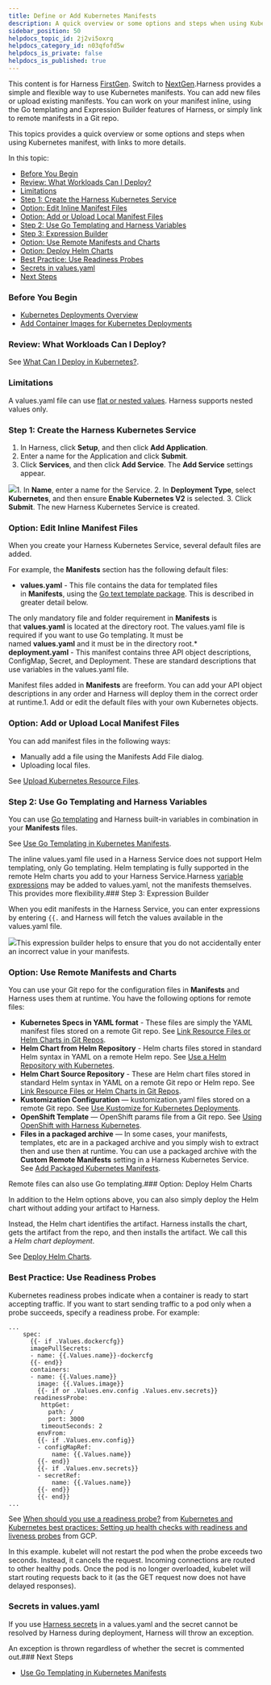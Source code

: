 ```yaml
---
title: Define or Add Kubernetes Manifests
description: A quick overview or some options and steps when using Kubernetes manifests.
sidebar_position: 50
helpdocs_topic_id: 2j2vi5oxrq
helpdocs_category_id: n03qfofd5w
helpdocs_is_private: false
helpdocs_is_published: true
---
```


This content is for Harness [FirstGen](/article/1fjmm4by22). Switch to [NextGen](/category/qfj6m1k2c4).Harness provides a simple and flexible way to use Kubernetes manifests. You can add new files or upload existing manifests. You can work on your manifest inline, using the Go templating and Expression Builder features of Harness, or simply link to remote manifests in a Git repo.

This topics provides a quick overview or some options and steps when using Kubernetes manifest, with links to more details.

In this topic:

* [Before You Begin](https://docs.harness.io/article/2j2vi5oxrq-define-kubernetes-manifests#before_you_begin)
* [Review: What Workloads Can I Deploy?](https://docs.harness.io/article/2j2vi5oxrq-define-kubernetes-manifests#review_what_workloads_can_i_deploy)
* [Limitations](#limitations)
* [Step 1: Create the Harness Kubernetes Service](https://docs.harness.io/article/2j2vi5oxrq-define-kubernetes-manifests#step_1_create_the_harness_kubernetes_service)
* [Option: Edit Inline Manifest Files](https://docs.harness.io/article/2j2vi5oxrq-define-kubernetes-manifests#option_edit_inline_manifest_files)
* [Option: Add or Upload Local Manifest Files](https://docs.harness.io/article/2j2vi5oxrq-define-kubernetes-manifests#option_add_or_upload_local_manifest_files)
* [Step 2: Use Go Templating and Harness Variables](https://docs.harness.io/article/2j2vi5oxrq-define-kubernetes-manifests#step_2_use_go_templating_and_harness_variables)
* [Step 3: Expression Builder](https://docs.harness.io/article/2j2vi5oxrq-define-kubernetes-manifests#step_3_expression_builder)
* [Option: Use Remote Manifests and Charts](https://docs.harness.io/article/2j2vi5oxrq-define-kubernetes-manifests#option_use_remote_manifests_and_charts)
* [Option: Deploy Helm Charts](https://docs.harness.io/article/2j2vi5oxrq-define-kubernetes-manifests#option_deploy_helm_charts)
* [Best Practice: Use Readiness Probes](https://docs.harness.io/article/2j2vi5oxrq-define-kubernetes-manifests#best_practice_use_readiness_probes)
* [Secrets in values.yaml](https://docs.harness.io/article/2j2vi5oxrq-define-kubernetes-manifests#secrets_in_values_yaml)
* [Next Steps](https://docs.harness.io/article/2j2vi5oxrq-define-kubernetes-manifests#next_steps)

### Before You Begin

* [Kubernetes Deployments Overview](/article/wnr5n847b1-kubernetes-overview)
* [Add Container Images for Kubernetes Deployments](/article/6ib8n1n1k6-add-container-images-for-kubernetes-deployments)

### Review: What Workloads Can I Deploy?

See [What Can I Deploy in Kubernetes?](/article/6ujb3c70fh).

### Limitations

A values.yaml file can use [flat or nested values](https://helm.sh/docs/chart_best_practices/values/#flat-or-nested-values). Harness supports nested values only.

### Step 1: Create the Harness Kubernetes Service

1. In Harness, click **Setup**, and then click **Add Application**.
2. Enter a name for the Application and click **Submit**.
3. Click **Services**, and then click **Add Service**. The **Add Service** settings appear.

![](https://files.helpdocs.io/i5nl071jo5/articles/4ifq51cp0i/1580881851308/image.png)1. In **Name**, enter a name for the Service.
2. In **Deployment Type**, select **Kubernetes**, and then ensure **Enable Kubernetes V2** is selected.
3. Click **Submit**. The new Harness Kubernetes Service is created.

### Option: Edit Inline Manifest Files

When you create your Harness Kubernetes Service, several default files are added.

For example, the **Manifests** section has the following default files:

* **values.yaml** - This file contains the data for templated files in **Manifests**, using the [Go text template package](https://godoc.org/text/template). This is described in greater detail below.

The only mandatory file and folder requirement in **Manifests** is that **values.yaml** is located at the directory root. The values.yaml file is required if you want to use Go templating. It must be named **values.yaml** and it must be in the directory root.* **deployment.yaml** - This manifest contains three API object descriptions, ConfigMap, Secret, and Deployment. These are standard descriptions that use variables in the values.yaml file.

Manifest files added in **Manifests** are freeform. You can add your API object descriptions in any order and Harness will deploy them in the correct order at runtime.1. Add or edit the default files with your own Kubernetes objects.

### Option: Add or Upload Local Manifest Files

You can add manifest files in the following ways:

* Manually add a file using the Manifests Add File dialog.
* Uploading local files.

See [Upload Kubernetes Resource Files](/article/2vcxg26xiu-upload-kubernetes-resource-files).

### Step 2: Use Go Templating and Harness Variables

You can use [Go templating](https://godoc.org/text/template) and Harness built-in variables in combination in your **Manifests** files.

See [Use Go Templating in Kubernetes Manifests](/article/mwy6zgz8gu-use-go-templating-in-kubernetes-manifests).

The inline values.yaml file used in a Harness Service does not support Helm templating, only Go templating. Helm templating is fully supported in the remote Helm charts you add to your Harness Service.Harness [variable expressions](/article/9dvxcegm90-variables) may be added to values.yaml, not the manifests themselves. This provides more flexibility.### Step 3: Expression Builder

When you edit manifests in the Harness Service, you can enter expressions by entering `{{.` and Harness will fetch the values available in the values.yaml file.

![](https://files.helpdocs.io/kw8ldg1itf/articles/t6zrgqq0ny/1562973484332/image.png)This expression builder helps to ensure that you do not accidentally enter an incorrect value in your manifests.

### Option: Use Remote Manifests and Charts

You can use your Git repo for the configuration files in **Manifests** and Harness uses them at runtime. You have the following options for remote files:

* **Kubernetes Specs in YAML format** - These files are simply the YAML manifest files stored on a remote Git repo. See [Link Resource Files or Helm Charts in Git Repos](/article/yjkkwi56hl-link-resource-files-or-helm-charts-in-git-repos).
* **Helm Chart from Helm Repository** - Helm charts files stored in standard Helm syntax in YAML on a remote Helm repo. See [Use a Helm Repository with Kubernetes](/article/hddm3rgf1y-use-a-helm-repository-with-kubernetes).
* **Helm Chart Source Repository** - These are Helm chart files stored in standard Helm syntax in YAML on a remote Git repo or Helm repo. See [Link Resource Files or Helm Charts in Git Repos](/article/yjkkwi56hl-link-resource-files-or-helm-charts-in-git-repos).
* **Kustomization Configuration** — kustomization.yaml files stored on a remote Git repo. See [Use Kustomize for Kubernetes Deployments](/article/zrz7nstjha-use-kustomize-for-kubernetes-deployments).
* **OpenShift Template** — OpenShift params file from a Git repo. See [Using OpenShift with Harness Kubernetes](/article/p756zrn9vc-using-open-shift-with-harness-kubernetes).
* **Files in a packaged archive** — In some cases, your manifests, templates, etc are in a packaged archive and you simply wish to extract then and use then at runtime. You can use a packaged archive with the **Custom Remote Manifests** setting in a Harness Kubernetes Service. See [Add Packaged Kubernetes Manifests](/article/53qqnebrak-deploy-kubernetes-manifests-packaged-with-artifacts).

Remote files can also use Go templating.### Option: Deploy Helm Charts

In addition to the Helm options above, you can also simply deploy the Helm chart without adding your artifact to Harness.

Instead, the Helm chart identifies the artifact. Harness installs the chart, gets the artifact from the repo, and then installs the artifact. We call this a *Helm chart deployment*.

See [Deploy Helm Charts](/article/p5om530pe0-deploy-a-helm-chart-as-an-artifact).

### Best Practice: Use Readiness Probes

Kubernetes readiness probes indicate when a container is ready to start accepting traffic. If you want to start sending traffic to a pod only when a probe succeeds, specify a readiness probe. For example:


```
...  
    spec:  
      {{- if .Values.dockercfg}}  
      imagePullSecrets:  
      - name: {{.Values.name}}-dockercfg  
      {{- end}}  
      containers:  
      - name: {{.Values.name}}  
        image: {{.Values.image}}  
        {{- if or .Values.env.config .Values.env.secrets}}  
       readinessProbe:  
         httpGet:  
           path: /  
           port: 3000  
         timeoutSeconds: 2  
        envFrom:  
        {{- if .Values.env.config}}  
        - configMapRef:  
            name: {{.Values.name}}  
        {{- end}}  
        {{- if .Values.env.secrets}}  
        - secretRef:  
            name: {{.Values.name}}  
        {{- end}}  
        {{- end}}  
...
```
See [When should you use a readiness probe?](https://kubernetes.io/docs/concepts/workloads/pods/pod-lifecycle/#when-should-you-use-a-readiness-probe) from [Kubernetes and Kubernetes best practices: Setting up health checks with readiness and liveness probes](https://cloud.google.com/blog/products/gcp/kubernetes-best-practices-setting-up-health-checks-with-readiness-and-liveness-probes) from GCP.

In this example. kubelet will not restart the pod when the probe exceeds two seconds. Instead, it cancels the request. Incoming connections are routed to other healthy pods. Once the pod is no longer overloaded, kubelet will start routing requests back to it (as the GET request now does not have delayed responses).

### Secrets in values.yaml

If you use [Harness secrets](/article/au38zpufhr-secret-management) in a values.yaml and the secret cannot be resolved by Harness during deployment, Harness will throw an exception.

An exception is thrown regardless of whether the secret is commented out.### Next Steps

* [Use Go Templating in Kubernetes Manifests](/article/mwy6zgz8gu-use-go-templating-in-kubernetes-manifests)

